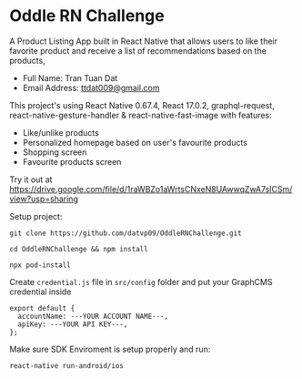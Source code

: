 # Oddle RN Challenge

A Product Listing App built in React Native that allows users to like their favorite product and receive a list of recommendations based on the products,

* Full Name: Tran Tuan Dat
* Email Address: ttdat009@gmail.com

This project's using React Native 0.67.4, React 17.0.2, graphql-request, react-native-gesture-handler & react-native-fast-image with features:<br />
* Like/unlike products
* Personalized homepage based on user's favourite products
* Shopping screen
* Favourite products screen

Try it out at<br />
https://drive.google.com/file/d/1raWBZo1aWrtsCNxeN8UAwwqZwA7slCSm/view?usp=sharing

Setup project:
```
git clone https://github.com/datvp09/OddleRNChallenge.git

cd OddleRNChallenge && npm install

npx pod-install
```
Create `credential.js` file in `src/config` folder and put your GraphCMS credential inside
```
export default {
  accountName: ---YOUR ACCOUNT NAME---,
  apiKey: ---YOUR API KEY---,
};
```
Make sure SDK Enviroment is setup properly and run:
```
react-native run-android/ios
```
